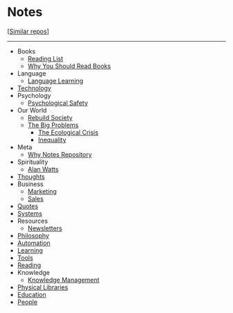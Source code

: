 
# Notes

[[Similar repos](https://github.com/RichardLitt/meta-knowledge)]

---

- Books
  - [Reading List](/pages/books_reading_list.md)
  - [Why You Should Read Books](/pages/why_you_should_read_books.md)
- Language
  - [Language Learning](/pages/language_learning.md)
- [Technology](/pages/technology.md)
- Psychology
  - [Psychological Safety](/pages/psychological_safety.md)
- Our World
  - [Rebuild Society](/pages/rebuild_society.md)
  - [The Big Problems](/pages/the_big_problems.md)
    - [The Ecological Crisis](/pages/the_ecological_crisis.md)
    - [Inequality](/pages/inequality.md)
- Meta
  - [Why Notes Repository](/pages/why_notes_repository.md)
- Spirituality
  - [Alan Watts](/pages/alan_watts.md)
- [Thoughts](/pages/thoughts.md)
- Business
  - [Marketing](/pages/marketing.md)
  - [Sales](/pages/sales.md)
- [Quotes](/pages/quotes.md)
- [Systems](/pages/systems.md)
- Resources
  - [Newsletters](/pages/newsletters.md)
- [Philosophy](/pages/philosophy.md)
- [Automation](/pages/automation.md)
- [Learning](/pages/learning.md)
- [Tools](/pages/tools.md)
- [Reading](/pages/reading.md)
- Knowledge
  - [Knowledge Management](/pages/knowledge_management.md)
- [Physical Libraries](/pages/physical_libraries.md)
- [Education](/pages/eduction.md)
- [People](/pages/people.md)
